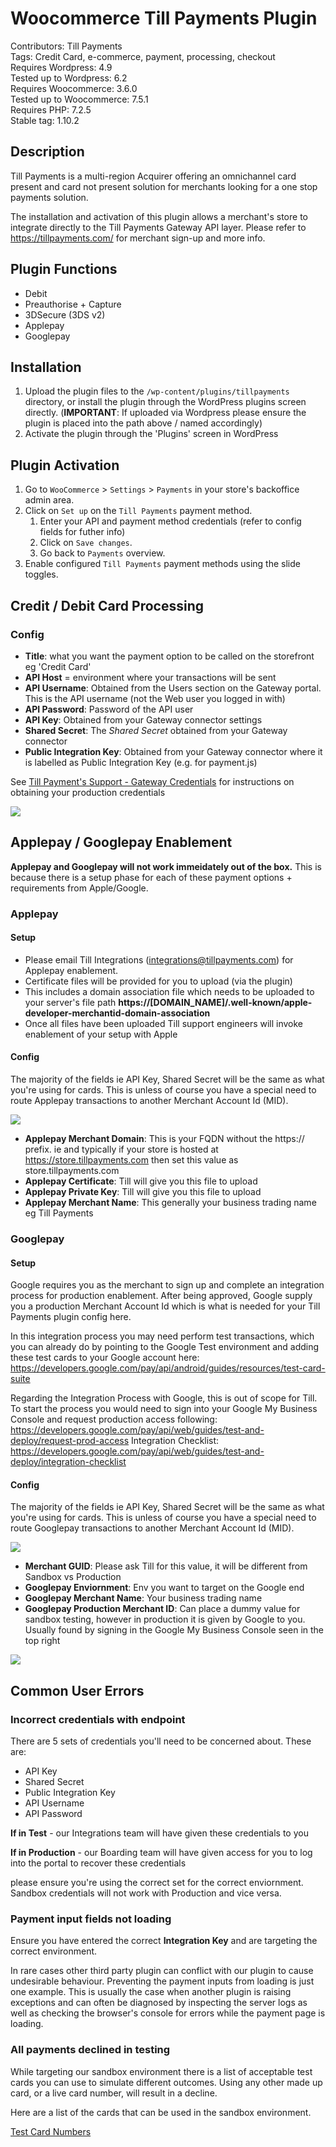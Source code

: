 # Woocommerce Till Payments Plugin

Contributors: Till Payments\
Tags: Credit Card, e-commerce, payment, processing, checkout\
Requires Wordpress: 4.9\
Tested up to Wordpress: 6.2\
Requires Woocommerce: 3.6.0\
Tested up to Woocommerce: 7.5.1\
Requires PHP: 7.2.5\
Stable tag: 1.10.2

## Description

Till Payments is a multi-region Acquirer offering an omnichannel card present and card not present solution for merchants looking for a one stop payments solution.

The installation and activation of this plugin allows a merchant's store to integrate directly to the Till Payments Gateway API layer.
Please refer to https://tillpayments.com/ for merchant sign-up and more info.

## Plugin Functions

- Debit
- Preauthorise + Capture
- 3DSecure (3DS v2)
- Applepay
- Googlepay

## Installation

1. Upload the plugin files to the `/wp-content/plugins/tillpayments` directory, or install the plugin through the WordPress plugins screen directly.
   (**IMPORTANT**: If uploaded via Wordpress please ensure the plugin is placed into the path above / named accordingly)
1. Activate the plugin through the 'Plugins' screen in WordPress

## Plugin Activation

1. Go to `WooCommerce` > `Settings` > `Payments` in your store's backoffice admin area.
1. Click on `Set up` on the `Till Payments` payment method.
   1. Enter your API and payment method credentials (refer to config fields for futher info)
   1. Click on `Save changes`.
   1. Go back to `Payments` overview.
1. Enable configured `Till Payments` payment methods using the slide toggles.

## Credit / Debit Card Processing

### Config

- **Title**: what you want the payment option to be called on the storefront eg 'Credit Card'
- **API Host** = environment where your transactions will be sent
- **API Username**: Obtained from the Users section on the Gateway portal. This is the API username (not the Web user you logged in with)
- **API Password**: Password of the API user
- **API Key**: Obtained from your Gateway connector settings
- **Shared Secret**: The _Shared Secret_ obtained from your Gateway connector
- **Public Integration Key**: Obtained from your Gateway connector where it is labelled as Public Integration Key (e.g. for payment.js)

See [Till Payment's Support - Gateway Credentials](https://support.tillpayments.com/hc/en-us/articles/6694543251215-Till-Payments-Gateway-Credentials) for instructions on obtaining your production credentials

![](./config_screenshot.png)

## Applepay / Googlepay Enablement

**Applepay and Googlepay will not work immeidately out of the box.**
This is because there is a setup phase for each of these payment options + requirements from Apple/Google.

### Applepay

#### Setup

- Please email Till Integrations (integrations@tillpayments.com) for Applepay enablement.
- Certificate files will be provided for you to upload (via the plugin)
- This includes a domain association file which needs to be uploaded to your server's file path **https://[DOMAIN_NAME]/.well-known/apple-developer-merchantid-domain-association**
- Once all files have been uploaded Till support engineers will invoke enablement of your setup with Apple

#### Config

The majority of the fields ie API Key, Shared Secret will be the same as what you're using for cards. This is unless of course you have a special need to route Applepay transactions to another Merchant Account Id (MID).

![](./config_screen_apple.png)

- **Applepay Merchant Domain**: This is your FQDN without the https:// prefix. ie and typically if your store is hosted at https://store.tillpayments.com then set this value as store.tillpayments.com
- **Applepay Certificate**: Till will give you this file to upload
- **Applepay Private Key**: Till will give you this file to upload
- **Applepay Merchant Name**: This generally your business trading name eg Till Payments

### Googlepay

#### Setup

Google requires you as the merchant to sign up and complete an integration process for production enablement. After being approved, Google supply you a production Merchant Account Id which is what is needed for your Till Payments plugin config here.

In this integration process you may need perform test transactions, which you can already do by pointing to the Google Test environment and adding these test cards to your Google account here:
https://developers.google.com/pay/api/android/guides/resources/test-card-suite

Regarding the Integration Process with Google, this is out of scope for Till. To start the process you would need to sign into your Google My Business Console and request production access following:
https://developers.google.com/pay/api/web/guides/test-and-deploy/request-prod-access
Integration Checklist:
https://developers.google.com/pay/api/web/guides/test-and-deploy/integration-checklist

#### Config

The majority of the fields ie API Key, Shared Secret will be the same as what you're using for cards. This is unless of course you have a special need to route Googlepay transactions to another Merchant Account Id (MID).

![](./config_screen_google.png)

- **Merchant GUID**: Please ask Till for this value, it will be different from Sandbox vs Production
- **Googlepay Enviornment**: Env you want to target on the Google end
- **Googlepay Merchant Name**: Your business trading name
- **Googlepay Production Merchant ID**: Can place a dummy value for sandbox testing, however in production it is given by Google to you. Usually found by signing in the Google My Business Console seen in the top right

![](./google_mid.png)

## Common User Errors

### Incorrect credentials with endpoint

There are 5 sets of credentials you'll need to be concerned about.
These are:

- API Key
- Shared Secret
- Public Integration Key
- API Username
- API Password

**If in Test** - our Integrations team will have given these credentials to you

**If in Production** - our Boarding team will have given access for you to log into the portal to recover these credentials

please ensure you're using the correct set for the correct enviornment. Sandbox credentials will not work with Production and vice versa.

### Payment input fields not loading

Ensure you have entered the correct **Integration Key** and are targeting the correct environment.

In rare cases other third party plugin can conflict with our plugin to cause undesirable behaviour. Preventing the payment inputs from loading is just one example. This is usually the case when another plugin is raising exceptions and can often be diagnosed by inspecting the server logs as well as checking the browser's console for errors while the payment page is loading.

### All payments declined in testing

While targeting our sandbox environment there is a list of acceptable test cards you can use to simulate different outcomes. Using any other made up card, or a live card number, will result in a decline.

Here are a list of the cards that can be used in the sandbox environment.

[Test Card Numbers](https://gateway.tillpayments.com/documentation/connectors#simulator-testing-connector-test-data)
